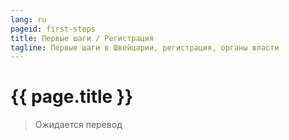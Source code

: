 ```yaml
---
lang: ru
pageid: first-steps
title: Первые шаги / Регистрация
tagline: Первые шаги в Швейцарии, регистрация, органы власти
---
```

# {{ page.title }}

> Ожидается перевод